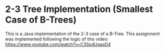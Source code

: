 # 2-3 Tree Implementation (Smallest Case of B-Trees)

This is a Java implementation of the 2-3 case of a B-Tree. This assignment was implemented following the logic of this video: https://www.youtube.com/watch?v=C3SsdUqasD4
